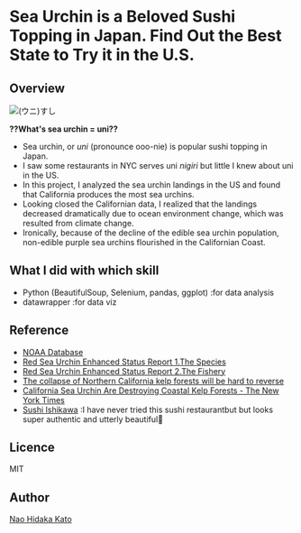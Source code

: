 # Sea Urchin is a Beloved Sushi Topping in Japan. Find Out the Best State to Try it in the U.S.


## Overview
![(ウニ)すし](https://cdn.emojidex.com/emoji/seal/(ウニ)すし.png "(ウニ)すし")


**??What's sea urchin = uni??**  
- Sea urchin, or *uni* (pronounce ooo-nie) is popular sushi topping in Japan. 
- I saw some restaurants in NYC serves uni *nigiri* but little I knew about uni in the US.
- In this project, I analyzed the sea urchin landings in the US and found that California produces the most sea urchins.
- Looking closed the Californian data, I realized that the landings decreased dramatically due to ocean environment change, which was resulted from climate change.
- Ironically, because of the decline of the edible sea urchin population, non-edible purple sea urchins flourished in the Californian Coast. 

## What I did with which skill
- Python (BeautifulSoup, Selenium, pandas, ggplot) :for data analysis
- datawrapper :for data viz

## Reference
- [NOAA Database](https://www.fisheries.noaa.gov/foss/f?p=215:200:17118210909997:Mail:NO:::)  
- [Red Sea Urchin Enhanced Status Report 1.The Species](https://marinespecies.wildlife.ca.gov/red-sea-urchin/the-species/)  
- [Red Sea Urchin Enhanced Status Report 2.The Fishery](https://marinespecies.wildlife.ca.gov/red-sea-urchin/the-fishery/)  
- [The collapse of Northern California kelp forests will be hard to reverse](https://news.ucsc.edu/2021/03/kelp-forests-norcal.html)  
- [California Sea Urchin Are Destroying Coastal Kelp Forests \- The New York Times](https://www.nytimes.com/2021/10/04/dining/california-sea-urchin-kelp-coastline.html)  
- [Sushi Ishikawa](https://www.ishikawanyc.com/) :I have never tried this sushi restaurantbut but looks super authentic and utterly beautiful🥰  


## Licence

MIT

## Author

[Nao Hidaka Kato](https://github.com/naokatoh)
